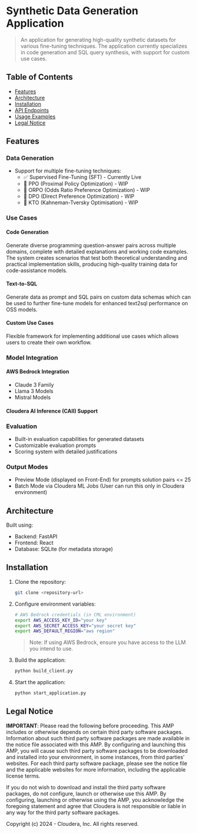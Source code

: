 # Synthetic Data Generation Application

> An application for generating high-quality synthetic datasets for various fine-tuning techniques. The application currently specializes in code generation and SQL query synthesis, with support for custom use cases.

## Table of Contents
- [Features](#features)
- [Architecture](#architecture)
- [Installation](#installation)
- [API Endpoints](#api-endpoints)
- [Usage Examples](#usage-examples)
- [Legal Notice](#legal-notice)

## Features

### Data Generation
- Support for multiple fine-tuning techniques:
  - ✅ Supervised Fine-Tuning (SFT) - Currently Live
  - 🚧 PPO (Proximal Policy Optimization) - WIP
  - 🚧 ORPO (Odds Ratio Preference Optimization) - WIP
  - 🚧 DPO (Direct Preference Optimization) - WIP
  - 🚧 KTO (Kahneman-Tversky Optimisation) - WIP

### Use Cases

#### Code Generation
Generate diverse programming question-answer pairs across multiple domains, complete with detailed explanations and working code examples. The system creates scenarios that test both theoretical understanding and practical implementation skills, producing high-quality training data for code-assistance models.

#### Text-to-SQL
Generate data as prompt and SQL pairs on custom data schemas which can be used to further fine-tune models for enhanced text2sql performance on OSS models.

#### Custom Use Cases
Flexible framework for implementing additional use cases which allows users to create their own workflow.

### Model Integration

#### AWS Bedrock Integration
- Claude 3 Family 
- Llama 3 Models
- Mistral Models

#### Cloudera AI Inference (CAII) Support


### Evaluation
- Built-in evaluation capabilities for generated datasets
- Customizable evaluation prompts
- Scoring system with detailed justifications

### Output Modes
- Preview Mode (displayed on Front-End) for prompts solution pairs <= 25
- Batch Mode via Cloudera ML Jobs (User can run this only in Cloudera environment)

## Architecture

Built using:
- Backend: FastAPI
- Frontend: React
- Database: SQLite (for metadata storage)

## Installation

1. Clone the repository:
   ```bash
   git clone <repository-url>
   ```

2. Configure environment variables:
   ```bash
   # AWS Bedrock credentials (in CML environment)
   export AWS_ACCESS_KEY_ID="your key"
   export AWS_SECRET_ACCESS_KEY="your secret key"
   export AWS_DEFAULT_REGION="aws region"
   ```
   > Note: If using AWS Bedrock, ensure you have access to the LLM you intend to use.

3. Build the application:
   ```bash
   python build_client.py
   ```

4. Start the application:
   ```bash
   python start_application.py
   ```



## Legal Notice

**IMPORTANT**: Please read the following before proceeding. This AMP includes or otherwise depends on certain third party software packages. Information about such third party software packages are made available in the notice file associated with this AMP. By configuring and launching this AMP, you will cause such third party software packages to be downloaded and installed into your environment, in some instances, from third parties' websites. For each third party software package, please see the notice file and the applicable websites for more information, including the applicable license terms.

If you do not wish to download and install the third party software packages, do not configure, launch or otherwise use this AMP. By configuring, launching or otherwise using the AMP, you acknowledge the foregoing statement and agree that Cloudera is not responsible or liable in any way for the third party software packages.

Copyright (c) 2024 - Cloudera, Inc. All rights reserved.